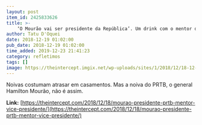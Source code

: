 ```yaml
---
layout: post
item_id: 2425833626
title: >-
    ‘O Mourão vai ser presidente da República’. Um drink com o mentor do vice de Bolsonaro
author: Tatu D'Oquei
date: 2018-12-19 01:02:00
pub_date: 2018-12-19 01:02:00
time_added: 2019-12-23 21:41:23
category: refletimos
tags: []
image: https://theintercept.imgix.net/wp-uploads/sites/1/2018/12/18-12-18-materia-mourao-header-2-1545161156.jpeg?auto=compress%2Cformat&q=90&fit=crop&w=1200&h=800
---
```


Noivas costumam atrasar em casamentos. Mas a noiva do PRTB, o general Hamilton Mourão, não é assim.

**Link:** [https://theintercept.com/2018/12/18/mourao-presidente-prtb-mentor-vice-presidente/](https://theintercept.com/2018/12/18/mourao-presidente-prtb-mentor-vice-presidente/)

